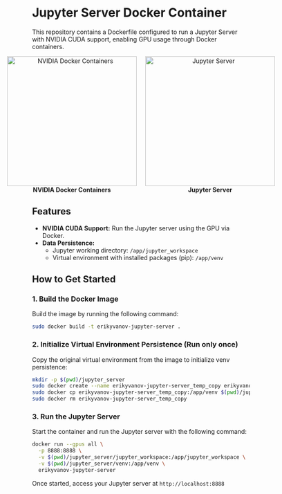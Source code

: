 # Jupyter Server Docker Container

This repository contains a Dockerfile configured to run a Jupyter Server with NVIDIA CUDA support, enabling GPU usage through Docker containers.

<div style="display: flex; justify-content: center; align-items: center; gap: 20px;">
  <div style="text-align: center;">
    <img src="https://docscontent.nvidia.com/dims4/default/f916ffc/2147483647/strip/true/crop/1020x969+0+0/resize/1020x969!/format/webp/quality/90/?url=https%3A%2F%2Fk3-prod-nvidia-docs.s3.us-west-2.amazonaws.com%2Fbrightspot%2Fdita%2F00000195-450d-d2f7-a3df-df4f21df0000%2Fdeeplearning%2Fframeworks%2Fuser-guide%2Fgraphics%2Fsoftware_stack_zoom.png" alt="NVIDIA Docker Containers" width="300">
    <br>
    <strong>NVIDIA Docker Containers</strong>
  </div>
  <div style="text-align: center;">
    <img src="https://upload.wikimedia.org/wikipedia/commons/thumb/3/38/Jupyter_logo.svg/1200px-Jupyter_logo.svg.png" alt="Jupyter Server" width="300">
    <br>
    <strong>Jupyter Server</strong>
  </div>
</div>

## Features

- **NVIDIA CUDA Support:** Run the Jupyter server using the GPU via Docker.
- **Data Persistence:**
  - Jupyter working directory: `/app/jupyter_workspace`
  - Virtual environment with installed packages (pip): `/app/venv`

## How to Get Started

### 1. Build the Docker Image

Build the image by running the following command:

```bash
sudo docker build -t erikyvanov-jupyter-server .
```

### 2. Initialize Virtual Environment Persistence (Run only once)
Copy the original virtual environment from the image to initialize venv persistence:

```bash
mkdir -p $(pwd)/jupyter_server
sudo docker create --name erikyvanov-jupyter-server_temp_copy erikyvanov-jupyter-server
sudo docker cp erikyvanov-jupyter-server_temp_copy:/app/venv $(pwd)/jupyter_server
sudo docker rm erikyvanov-jupyter-server_temp_copy
```

### 3. Run the Jupyter Server
Start the container and run the Jupyter server with the following command:

```bash
docker run --gpus all \
  -p 8888:8888 \
  -v $(pwd)/jupyter_server/jupyter_workspace:/app/jupyter_workspace \
  -v $(pwd)/jupyter_server/venv:/app/venv \
  erikyvanov-jupyter-server
```

Once started, access your Jupyter server at `http://localhost:8888`